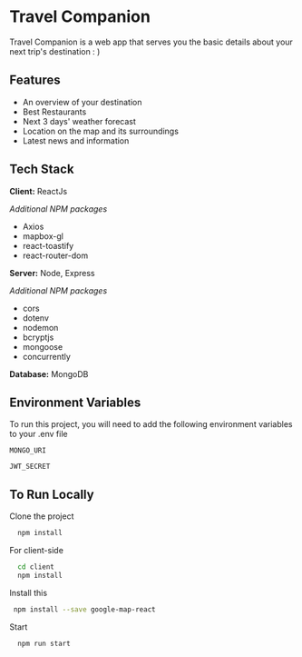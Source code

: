 # Travel Companion

Travel Companion is a web app that serves you the basic details about your next trip's destination : )

## Features

- An overview of your destination
- Best Restaurants
- Next 3 days' weather forecast
- Location on the map and its surroundings
- Latest news and information



## Tech Stack

**Client:** ReactJs

_Additional NPM packages_

- Axios
- mapbox-gl
- react-toastify
- react-router-dom

**Server:** Node, Express

_Additional NPM packages_

- cors
- dotenv
- nodemon
- bcryptjs
- mongoose
- concurrently

**Database:** MongoDB



## Environment Variables

To run this project, you will need to add the following environment variables to your .env file

`MONGO_URI`

`JWT_SECRET`

## To Run Locally

Clone the project

```bash
  npm install
```

For client-side

```bash
  cd client
  npm install
```

Install this
``` bash
 npm install --save google-map-react
```

Start

```bash
  npm run start
```
